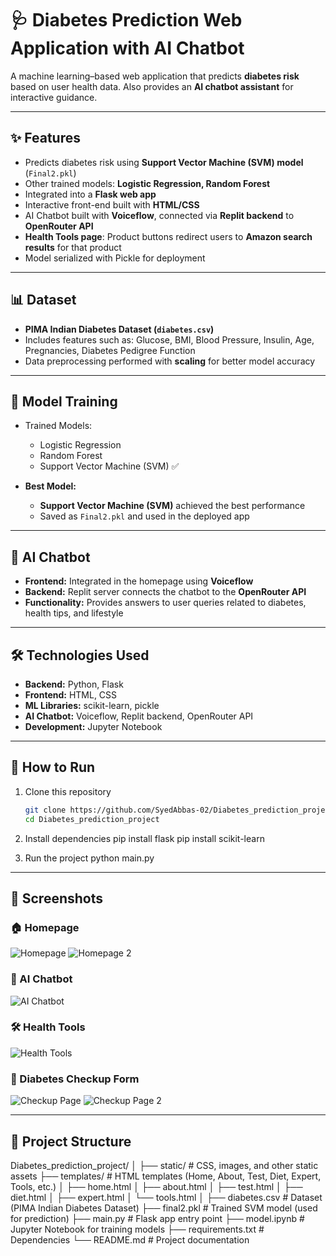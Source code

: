 # 🩺 Diabetes Prediction Web Application with AI Chatbot  

A machine learning–based web application that predicts **diabetes risk** based on user health data.
Also provides an **AI chatbot assistant** for interactive guidance.  

---

## ✨ Features
- Predicts diabetes risk using **Support Vector Machine (SVM) model** (`Final2.pkl`)  
- Other trained models: **Logistic Regression, Random Forest**  
- Integrated into a **Flask web app**  
- Interactive front-end built with **HTML/CSS**  
- AI Chatbot built with **Voiceflow**, connected via **Replit backend** to **OpenRouter API**  
- **Health Tools page**: Product buttons redirect users to **Amazon search results** for that product  
- Model serialized with Pickle for deployment  

---

## 📊 Dataset
- **PIMA Indian Diabetes Dataset (`diabetes.csv`)**  
- Includes features such as: Glucose, BMI, Blood Pressure, Insulin, Age, Pregnancies, Diabetes Pedigree Function  
- Data preprocessing performed with **scaling** for better model accuracy  

---

## 🧠 Model Training
- Trained Models:  
  - Logistic Regression  
  - Random Forest  
  - Support Vector Machine (SVM) ✅  

- **Best Model:**  
  - **Support Vector Machine (SVM)** achieved the best performance  
  - Saved as `Final2.pkl` and used in the deployed app  

---

## 💬 AI Chatbot
- **Frontend:** Integrated in the homepage using **Voiceflow**  
- **Backend:** Replit server connects the chatbot to the **OpenRouter API**  
- **Functionality:** Provides answers to user queries related to diabetes, health tips, and lifestyle  

---

## 🛠️ Technologies Used
- **Backend:** Python, Flask  
- **Frontend:** HTML, CSS  
- **ML Libraries:** scikit-learn, pickle  
- **AI Chatbot:** Voiceflow, Replit backend, OpenRouter API  
- **Development:** Jupyter Notebook  

---

## 🚀 How to Run

1. Clone this repository  
   ```bash
   git clone https://github.com/SyedAbbas-02/Diabetes_prediction_project.git
   cd Diabetes_prediction_project

2. Install dependencies
    pip install flask
    pip install scikit-learn

3. Run the project
    python main.py

---

## 📸 Screenshots

### 🏠 Homepage
![Homepage](static/image/Homepage.png)
![Homepage 2](static/image/Homepage2.png)

### 🤖 AI Chatbot
![AI Chatbot](static/image/Aichatbot.png)

### 🛠️ Health Tools
![Health Tools](static/image/healthtools.png)

### 🧾 Diabetes Checkup Form
![Checkup Page](static/image/checkuppage.png)
![Checkup Page 2](static/image/checkuppage2.png)

---

## 📂 Project Structure

Diabetes_prediction_project/
│
├── static/ # CSS, images, and other static assets
├── templates/ # HTML templates (Home, About, Test, Diet, Expert, Tools, etc.)
│ ├── home.html
│ ├── about.html
│ ├── test.html
│ ├── diet.html
│ ├── expert.html
│ └── tools.html
│
├── diabetes.csv # Dataset (PIMA Indian Diabetes Dataset)
├── final2.pkl # Trained SVM model (used for prediction)
├── main.py # Flask app entry point
├── model.ipynb # Jupyter Notebook for training models
├── requirements.txt # Dependencies
└── README.md # Project documentation